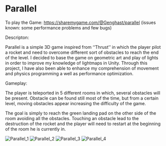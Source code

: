 # Parallel
To play the Game: https://sharemygame.com/@Genghast/parallel (issues known: some performance problems and few bugs)

Descripton:

Parallel is a simple 3D game inspired from ‘‘Thrust’’ in which the player pilot a rocket and need to overcome different sort of obstacles to reach the end of the level. I decided to base the game on geometric art and play of lights in order to improve my knowledge of lightmaps in Unity. Through this project, I have also been able to enhance my comprehension of movement and physics programming a well as performance optimization.

Gameplay:

The player is teleported in 5 different rooms in which, several obstacles will be present. Obstacle can be found still most of the time, but from a certain level, moving obstacles appear increasing the difficulty of the game.

The goal is simply to reach the green landing pad on the other side of the room avoiding all the obstacles. Touching an obstacle lead to the destruction of the rocket and the player will need to restart at the beginning of the room he is currently in. 

![Parallel_1](https://user-images.githubusercontent.com/66731438/99527447-28de4300-29e0-11eb-80bc-ece4cd32edff.PNG)
![Parallel_2](https://user-images.githubusercontent.com/66731438/99527719-9e4a1380-29e0-11eb-9551-410c49d73084.PNG)
![Parallel_3](https://user-images.githubusercontent.com/66731438/99934485-758b9a80-2da1-11eb-9659-e511c96e4d56.PNG)
![Parallel_4](https://user-images.githubusercontent.com/66731438/99934486-76bcc780-2da1-11eb-8d50-29ee67a67363.PNG)

